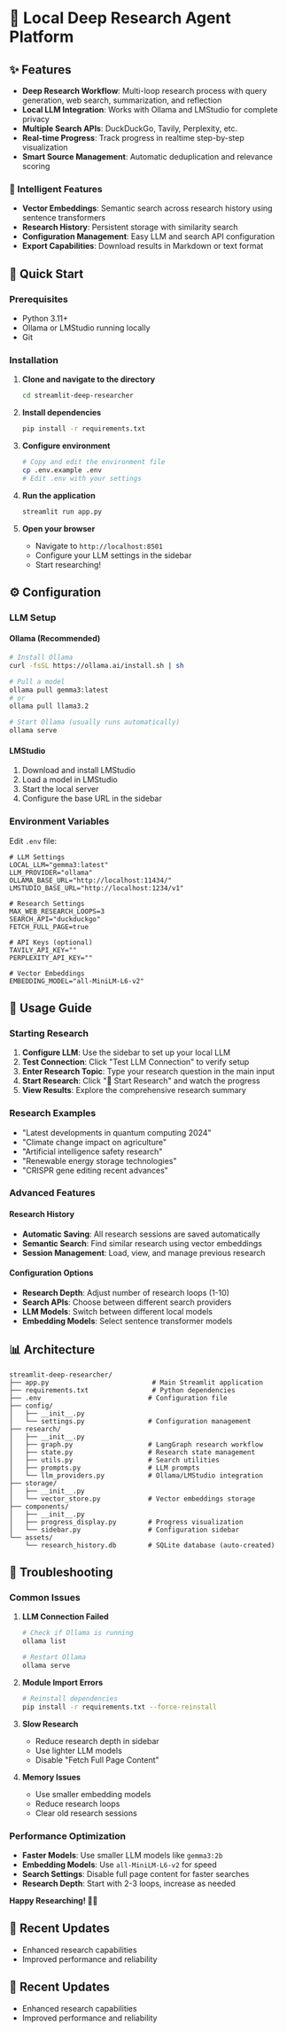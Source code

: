 # 🔬 Local Deep Research Agent Platform

## ✨ Features

- **Deep Research Workflow**: Multi-loop research process with query generation, web search, summarization, and reflection
- **Local LLM Integration**: Works with Ollama and LMStudio for complete privacy
- **Multiple Search APIs**: DuckDuckGo, Tavily, Perplexity, etc.
- **Real-time Progress**: Track progress in realtime step-by-step visualization
- **Smart Source Management**: Automatic deduplication and relevance scoring

### 🧠 Intelligent Features
- **Vector Embeddings**: Semantic search across research history using sentence transformers
- **Research History**: Persistent storage with similarity search
- **Configuration Management**: Easy LLM and search API configuration
- **Export Capabilities**: Download results in Markdown or text format

## 🚀 Quick Start

### Prerequisites

- Python 3.11+
- Ollama or LMStudio running locally
- Git

### Installation

1. **Clone and navigate to the directory**
   ```bash
   cd streamlit-deep-researcher
   ```

2. **Install dependencies**
   ```bash
   pip install -r requirements.txt
   ```

3. **Configure environment**
   ```bash
   # Copy and edit the environment file
   cp .env.example .env
   # Edit .env with your settings
   ```

4. **Run the application**
   ```bash
   streamlit run app.py
   ```

5. **Open your browser**
   - Navigate to `http://localhost:8501`
   - Configure your LLM settings in the sidebar
   - Start researching!

## ⚙️ Configuration

### LLM Setup

#### Ollama (Recommended)
```bash
# Install Ollama
curl -fsSL https://ollama.ai/install.sh | sh

# Pull a model
ollama pull gemma3:latest
# or
ollama pull llama3.2

# Start Ollama (usually runs automatically)
ollama serve
```

#### LMStudio
1. Download and install LMStudio
2. Load a model in LMStudio
3. Start the local server
4. Configure the base URL in the sidebar

### Environment Variables

Edit `.env` file:

```env
# LLM Settings
LOCAL_LLM="gemma3:latest"
LLM_PROVIDER="ollama"
OLLAMA_BASE_URL="http://localhost:11434/"
LMSTUDIO_BASE_URL="http://localhost:1234/v1"

# Research Settings
MAX_WEB_RESEARCH_LOOPS=3
SEARCH_API="duckduckgo"
FETCH_FULL_PAGE=true

# API Keys (optional)
TAVILY_API_KEY=""
PERPLEXITY_API_KEY=""

# Vector Embeddings
EMBEDDING_MODEL="all-MiniLM-L6-v2"
```

## 🎯 Usage Guide

### Starting Research

1. **Configure LLM**: Use the sidebar to set up your local LLM
2. **Test Connection**: Click "Test LLM Connection" to verify setup
3. **Enter Research Topic**: Type your research question in the main input
4. **Start Research**: Click "🚀 Start Research" and watch the progress
5. **View Results**: Explore the comprehensive research summary

### Research Examples

- "Latest developments in quantum computing 2024"
- "Climate change impact on agriculture"
- "Artificial intelligence safety research"
- "Renewable energy storage technologies"
- "CRISPR gene editing recent advances"

### Advanced Features

#### Research History
- **Automatic Saving**: All research sessions are saved automatically
- **Semantic Search**: Find similar research using vector embeddings
- **Session Management**: Load, view, and manage previous research

#### Configuration Options
- **Research Depth**: Adjust number of research loops (1-10)
- **Search APIs**: Choose between different search providers
- **LLM Models**: Switch between different local models
- **Embedding Models**: Select sentence transformer models

## 📊 Architecture

```
streamlit-deep-researcher/
├── app.py                          # Main Streamlit application
├── requirements.txt                # Python dependencies
├── .env                           # Configuration file
├── config/
│   ├── __init__.py
│   └── settings.py                # Configuration management
├── research/
│   ├── __init__.py
│   ├── graph.py                   # LangGraph research workflow
│   ├── state.py                   # Research state management
│   ├── utils.py                   # Search utilities
│   ├── prompts.py                 # LLM prompts
│   └── llm_providers.py           # Ollama/LMStudio integration
├── storage/
│   ├── __init__.py
│   └── vector_store.py            # Vector embeddings storage
├── components/
│   ├── __init__.py
│   ├── progress_display.py        # Progress visualization
│   └── sidebar.py                 # Configuration sidebar
└── assets/
    └── research_history.db        # SQLite database (auto-created)
```

## 🔧 Troubleshooting

### Common Issues

1. **LLM Connection Failed**
   ```bash
   # Check if Ollama is running
   ollama list
   
   # Restart Ollama
   ollama serve
   ```

2. **Module Import Errors**
   ```bash
   # Reinstall dependencies
   pip install -r requirements.txt --force-reinstall
   ```

3. **Slow Research**
   - Reduce research depth in sidebar
   - Use lighter LLM models
   - Disable "Fetch Full Page Content"

4. **Memory Issues**
   - Use smaller embedding models
   - Reduce research loops
   - Clear old research sessions

### Performance Optimization

- **Faster Models**: Use smaller LLM models like `gemma3:2b`
- **Embedding Models**: Use `all-MiniLM-L6-v2` for speed
- **Search Settings**: Disable full page content for faster searches
- **Research Depth**: Start with 2-3 loops, increase as needed

**Happy Researching! 🔬✨**

<!-- Updated documentation -->

<!-- Updated documentation -->

<!-- Updated documentation -->

<!-- Documentation enhanced -->

<!-- Documentation enhanced -->

<!-- Documentation enhanced -->

## 🚀 Recent Updates
- Enhanced research capabilities
- Improved performance and reliability

## 🚀 Recent Updates
- Enhanced research capabilities
- Improved performance and reliability
